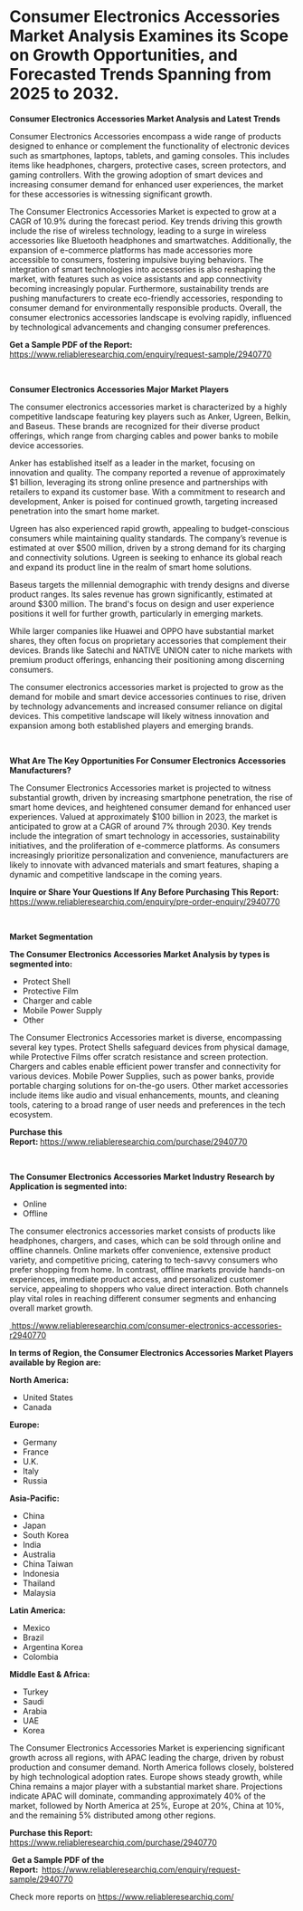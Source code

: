 <p><h1>Consumer Electronics Accessories Market Analysis Examines its Scope on Growth Opportunities, and Forecasted Trends Spanning from 2025 to 2032.</h1></p><p><strong>Consumer Electronics Accessories Market Analysis and Latest Trends</strong></p>
<p><p>Consumer Electronics Accessories encompass a wide range of products designed to enhance or complement the functionality of electronic devices such as smartphones, laptops, tablets, and gaming consoles. This includes items like headphones, chargers, protective cases, screen protectors, and gaming controllers. With the growing adoption of smart devices and increasing consumer demand for enhanced user experiences, the market for these accessories is witnessing significant growth.</p><p>The Consumer Electronics Accessories Market is expected to grow at a CAGR of 10.9% during the forecast period. Key trends driving this growth include the rise of wireless technology, leading to a surge in wireless accessories like Bluetooth headphones and smartwatches. Additionally, the expansion of e-commerce platforms has made accessories more accessible to consumers, fostering impulsive buying behaviors. The integration of smart technologies into accessories is also reshaping the market, with features such as voice assistants and app connectivity becoming increasingly popular. Furthermore, sustainability trends are pushing manufacturers to create eco-friendly accessories, responding to consumer demand for environmentally responsible products. Overall, the consumer electronics accessories landscape is evolving rapidly, influenced by technological advancements and changing consumer preferences.</p></p>
<p><strong>Get a Sample PDF of the Report:&nbsp;</strong> <a href="https://www.reliableresearchiq.com/enquiry/request-sample/2940770?utm_campaign=3252&utm_medium=2&utm_source=Github&utm_content=ia&utm_term=15032025&utm_id=consumer-electronics-accessories">https://www.reliableresearchiq.com/enquiry/request-sample/2940770</a></p>
<p>&nbsp;</p>
<p><strong>Consumer Electronics Accessories Major Market Players</strong></p>
<p><p>The consumer electronics accessories market is characterized by a highly competitive landscape featuring key players such as Anker, Ugreen, Belkin, and Baseus. These brands are recognized for their diverse product offerings, which range from charging cables and power banks to mobile device accessories.</p><p>Anker has established itself as a leader in the market, focusing on innovation and quality. The company reported a revenue of approximately $1 billion, leveraging its strong online presence and partnerships with retailers to expand its customer base. With a commitment to research and development, Anker is poised for continued growth, targeting increased penetration into the smart home market.</p><p>Ugreen has also experienced rapid growth, appealing to budget-conscious consumers while maintaining quality standards. The company’s revenue is estimated at over $500 million, driven by a strong demand for its charging and connectivity solutions. Ugreen is seeking to enhance its global reach and expand its product line in the realm of smart home solutions.</p><p>Baseus targets the millennial demographic with trendy designs and diverse product ranges. Its sales revenue has grown significantly, estimated at around $300 million. The brand's focus on design and user experience positions it well for further growth, particularly in emerging markets.</p><p>While larger companies like Huawei and OPPO have substantial market shares, they often focus on proprietary accessories that complement their devices. Brands like Satechi and NATIVE UNION cater to niche markets with premium product offerings, enhancing their positioning among discerning consumers.</p><p>The consumer electronics accessories market is projected to grow as the demand for mobile and smart device accessories continues to rise, driven by technology advancements and increased consumer reliance on digital devices. This competitive landscape will likely witness innovation and expansion among both established players and emerging brands.</p></p>
<p>&nbsp;</p>
<p><strong>What Are The Key Opportunities For Consumer Electronics Accessories Manufacturers?</strong></p>
<p><p>The Consumer Electronics Accessories market is projected to witness substantial growth, driven by increasing smartphone penetration, the rise of smart home devices, and heightened consumer demand for enhanced user experiences. Valued at approximately $100 billion in 2023, the market is anticipated to grow at a CAGR of around 7% through 2030. Key trends include the integration of smart technology in accessories, sustainability initiatives, and the proliferation of e-commerce platforms. As consumers increasingly prioritize personalization and convenience, manufacturers are likely to innovate with advanced materials and smart features, shaping a dynamic and competitive landscape in the coming years.</p></p>
<p><strong>Inquire or Share Your Questions If Any Before Purchasing This Report:</strong> <a href="https://www.reliableresearchiq.com/enquiry/pre-order-enquiry/2940770?utm_campaign=3252&utm_medium=2&utm_source=Github&utm_content=ia&utm_term=15032025&utm_id=consumer-electronics-accessories">https://www.reliableresearchiq.com/enquiry/pre-order-enquiry/2940770</a></p>
<p>&nbsp;</p>
<p><strong>Market Segmentation</strong></p>
<p><strong>The Consumer Electronics Accessories Market Analysis by types is segmented into:</strong></p>
<p><ul><li>Protect Shell</li><li>Protective Film</li><li>Charger and cable</li><li>Mobile Power Supply</li><li>Other</li></ul></p>
<p><p>The Consumer Electronics Accessories market is diverse, encompassing several key types. Protect Shells safeguard devices from physical damage, while Protective Films offer scratch resistance and screen protection. Chargers and cables enable efficient power transfer and connectivity for various devices. Mobile Power Supplies, such as power banks, provide portable charging solutions for on-the-go users. Other market accessories include items like audio and visual enhancements, mounts, and cleaning tools, catering to a broad range of user needs and preferences in the tech ecosystem.</p></p>
<p><strong>Purchase this Report:&nbsp;</strong><a href="https://www.reliableresearchiq.com/purchase/2940770?utm_campaign=3252&utm_medium=2&utm_source=Github&utm_content=ia&utm_term=15032025&utm_id=consumer-electronics-accessories">https://www.reliableresearchiq.com/purchase/2940770</a></p>
<p>&nbsp;</p>
<p><strong>The Consumer Electronics Accessories Market Industry Research by Application is segmented into:</strong></p>
<p><ul><li>Online</li><li>Offline</li></ul></p>
<p><p>The consumer electronics accessories market consists of products like headphones, chargers, and cases, which can be sold through online and offline channels. Online markets offer convenience, extensive product variety, and competitive pricing, catering to tech-savvy consumers who prefer shopping from home. In contrast, offline markets provide hands-on experiences, immediate product access, and personalized customer service, appealing to shoppers who value direct interaction. Both channels play vital roles in reaching different consumer segments and enhancing overall market growth.</p></p>
<p><a href="https://www.reliableresearchiq.com/consumer-electronics-accessories-r2940770?utm_campaign=3252&utm_medium=2&utm_source=Github&utm_content=ia&utm_term=15032025&utm_id=consumer-electronics-accessories">&nbsp;https://www.reliableresearchiq.com/consumer-electronics-accessories-r2940770</a></p>
<p><strong>In terms of Region, the Consumer Electronics Accessories Market Players available by Region are:</strong></p>
<p>
    <p> <strong> North America: </strong>
        <ul>
            <li>United States</li>
            <li>Canada</li>
        </ul>
        </p> 
    <p> <strong> Europe: </strong>
        <ul>
            <li>Germany</li>
            <li>France</li>
            <li>U.K.</li>
            <li>Italy</li>
            <li>Russia</li>
        </ul>
        </p> 
    <p> <strong> Asia-Pacific: </strong>
        <ul>
            <li>China</li>
            <li>Japan</li>
            <li>South Korea</li>
            <li>India</li>
            <li>Australia</li>
            <li>China Taiwan</li>
            <li>Indonesia</li>
            <li>Thailand</li>
            <li>Malaysia</li>
        </ul>
        </p> 
    <p> <strong> Latin America: </strong>
        <ul>
            <li>Mexico</li>
            <li>Brazil</li>
            <li>Argentina Korea</li>
            <li>Colombia</li>
        </ul>
        </p> 
    <p> <strong> Middle East & Africa: </strong>
        <ul>
            <li>Turkey</li>
            <li>Saudi</li>
            <li>Arabia</li>
            <li>UAE</li>
            <li>Korea</li>
        </ul>
    </p>
    </p>
<p><p>The Consumer Electronics Accessories Market is experiencing significant growth across all regions, with APAC leading the charge, driven by robust production and consumer demand. North America follows closely, bolstered by high technological adoption rates. Europe shows steady growth, while China remains a major player with a substantial market share. Projections indicate APAC will dominate, commanding approximately 40% of the market, followed by North America at 25%, Europe at 20%, China at 10%, and the remaining 5% distributed among other regions.</p></p>
<p><strong>Purchase this Report: </strong><a href="https://www.reliableresearchiq.com/purchase/2940770?utm_campaign=3252&utm_medium=2&utm_source=Github&utm_content=ia&utm_term=15032025&utm_id=consumer-electronics-accessories">https://www.reliableresearchiq.com/purchase/2940770</a></p>
<p>&nbsp;<strong>Get a Sample PDF of the Report:&nbsp;&nbsp;</strong><a href="https://www.reliableresearchiq.com/enquiry/request-sample/2940770?utm_campaign=3252&utm_medium=2&utm_source=Github&utm_content=ia&utm_term=15032025&utm_id=consumer-electronics-accessories">https://www.reliableresearchiq.com/enquiry/request-sample/2940770</a></p>
<p><strong></strong></p>
<p>Check more reports on <a href="https://www.reliableresearchiq.com/?utm_campaign=3252&utm_medium=2&utm_source=Github&utm_content=ia&utm_term=15032025&utm_id=consumer-electronics-accessories">https://www.reliableresearchiq.com/</a></p>